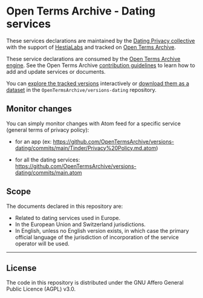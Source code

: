 # Open Terms Archive - Dating services

These services declarations are maintained by the [Dating Privacy collective](https://dating-privacy.hestialabs.org/) with the support of [HestiaLabs](https://hestialabs.org) and tracked on [Open Terms Archive](https://opentermsarchive.org).

These service declarations are consumed by the [Open Terms Archive engine](https://github.com/ambanum/OpenTermsArchive). See the Open Terms Archive [contribution guidelines](https://github.com/OpenTermsArchive/services-all/blob/main/CONTRIBUTING.md) to learn how to add and update services or documents.

You can [explore the tracked versions](https://github.com/OpenTermsArchive/versions-dating) interactively or [download them as a dataset](https://github.com/OpenTermsArchive/versions-dating/releases) in the `OpenTermsArchive/versions-dating` repository.

## Monitor changes
You can simply monitor changes with Atom feed for a specific service (general terms of privacy policy):

* for an app (ex: https://github.com/OpenTermsArchive/versions-dating/commits/main/Tinder/Privacy%20Policy.md.atom) 

* for all the dating services: https://github.com/OpenTermsArchive/versions-dating/commits/main.atom  

## Scope

The documents declared in this repository are:

- Related to dating services used in Europe.
- In the European Union and Switzerland jurisdictions.
- In English, unless no English version exists, in which case the primary official language of the jurisdiction of incorporation of the service operator will be used.

- - - -

## License

The code in this repository is distributed under the GNU Affero General Public Licence (AGPL) v3.0.
